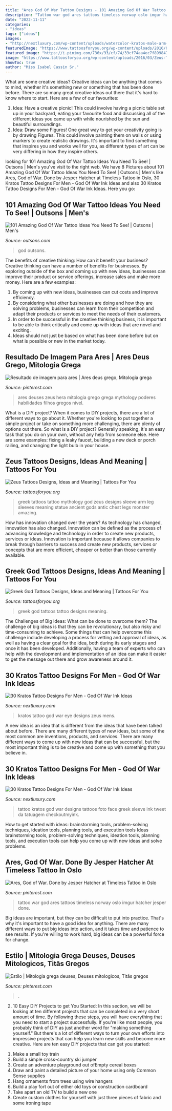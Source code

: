 ```yaml
---
title: "Ares God Of War Tattoo Designs - 101 Amazing God Of War Tattoo Ideas You Need To See!"
description: "Tattoo war god ares tattoos timeless norway oslo imgur hatcher jesper done"
date: "2022-11-11"
categories:
- "ideas"
tags: ["ideas"]
images:
- "http://nextluxury.com/wp-content/uploads/watercolor-kratos-male-arm-tattoo.jpg"
featuredImage: "https://www.tattoosforyou.org/wp-content/uploads/2016/03/Zeus-Tattoo-Sleeve.jpg"
featured_image: "https://i.pinimg.com/736x/33/cf/74/33cf74aa4ec7f8998479b107ec97ea3d.jpg"
image: "https://www.tattoosforyou.org/wp-content/uploads/2016/03/Zeus-Tattoo-Sleeve.jpg"
ShowToc: true
author: "Miss Isabel Cassin Sr."
---
```



What are some creative ideas?
Creative ideas can be anything that comes to mind, whether it's something new or something that has been done before. There are so many great creative ideas out there that it's hard to know where to start. Here are a few of our favourites: 
1. Idea: Have a creative picnic! This could involve having a picnic table set up in your backyard, eating your favourite food and discussing all of the different ideas you came up with while nourished by the sun and beautiful surroundings. 
2. Idea: Draw some Figures! One great way to get your creativity going is by drawing Figures. This could involve painting them on walls or using markers to create realistic drawings. It's important to find something that inspires you and works well for you, as different types of art can be very differing in how they inspire others. 

	

		
looking for 101 Amazing God Of War Tattoo Ideas You Need To See! | Outsons | Men&#039;s you've visit to the right web. We have 8 Pictures about 101 Amazing God Of War Tattoo Ideas You Need To See! | Outsons | Men&#039;s like Ares, God of War. Done by Jesper Hatcher at Timeless Tattoo in Oslo, 30 Kratos Tattoo Designs For Men - God Of War Ink Ideas and also 30 Kratos Tattoo Designs For Men - God Of War Ink Ideas. Here you go:
		
    
## 101 Amazing God Of War Tattoo Ideas You Need To See! | Outsons | Men&#039;s

<img loading=lazy src="https://outsons.com/wp-content/uploads/2021/04/2020-11-02-09.02.54-2433190853877828303_godofwartattoo-1024x1024.jpg" onerror="this.onerror=null;this.src='https://tse1.mm.bing.net/th?id=OIP.Hq8YKYdntBLBiRl3SVcxAQHaHa&amp;pid=15.1';" alt="101 Amazing God Of War Tattoo Ideas You Need To See! | Outsons | Men&#039;s">

_Source: outsons.com_

>god outsons. 

	

The benefits of creative thinking: How can it benefit your business?
Creative thinking can have a number of benefits for businesses. By exploring outside of the box and coming up with new ideas, businesses can improve their product or service offerings, increase sales and make more money. Here are a few examples:
1. By coming up with new ideas, businesses can cut costs and improve efficiency.
2. By considering what other businesses are doing and how they are solving problems, businesses can learn from their competition and adapt their products or services to meet the needs of their customers.
3. In order to be successful in the creative thinking business, it is important to be able to think critically and come up with ideas that are novel and exciting.
4. Ideas should not just be based on what has been done before but on what is possible or new in the market today.

    
## Resultado De Imagem Para Ares | Ares Deus Grego, Mitologia Grega

<img loading=lazy src="https://i.pinimg.com/736x/33/cf/74/33cf74aa4ec7f8998479b107ec97ea3d.jpg" onerror="this.onerror=null;this.src='https://tse2.mm.bing.net/th?id=OIP.fPAeu2knQcFAHb2ff_aEMgHaJl&amp;pid=15.1';" alt="Resultado de imagem para ares | Ares deus grego, Mitologia grega">

_Source: pinterest.com_

>ares deuses zeus hera mitologia grego grega mythology poderes habilidades filhos gregos nível. 

	

What is a DIY project?
When it comes to DIY projects, there are a lot of different ways to go about it. Whether you're looking to put together a simple project or take on something more challenging, there are plenty of options out there. So what is a DIY project? Generally speaking, it's an easy task that you do on your own, without any help from someone else. Here are some examples: fixing a leaky faucet, building a new deck or porch railing, and changing the light bulb in your house.

    
## Zeus Tattoos Designs, Ideas And Meaning | Tattoos For You

<img loading=lazy src="https://www.tattoosforyou.org/wp-content/uploads/2016/03/Zeus-Tattoo-Sleeve.jpg" onerror="this.onerror=null;this.src='https://tse4.mm.bing.net/th?id=OIP.LZp6tNwryxbfgtskGZjg7QHaI7&amp;pid=15.1';" alt="Zeus Tattoos Designs, Ideas and Meaning | Tattoos For You">

_Source: tattoosforyou.org_

>greek tattoos tattoo mythology god zeus designs sleeve arm leg sleeves meaning statue ancient gods antic chest legs monster amazing. 

	

How has innovation changed over the years?
As technology has changed, innovation has also changed. Innovation can be defined as the process of advancing knowledge and technology in order to create new products, services or ideas. Innovation is important because it allows companies to break through barriers to success and create new products, services or concepts that are more efficient, cheaper or better than those currently available.

    
## Greek God Tattoos Designs, Ideas And Meaning | Tattoos For You

<img loading=lazy src="https://www.tattoosforyou.org/wp-content/uploads/2016/03/Greek-God-Tattoo-Ideas.jpg" onerror="this.onerror=null;this.src='https://tse2.mm.bing.net/th?id=OIP.wWyOxLYI-QvNDQ-CNjX0xAHaL6&amp;pid=15.1';" alt="Greek God Tattoos Designs, Ideas and Meaning | Tattoos For You">

_Source: tattoosforyou.org_

>greek god tattoos tattoo designs meaning. 

	

The Challenges of Big Ideas: What can be done to overcome them?
The challenge of big ideas is that they can be revolutionary, but also risky and time-consuming to achieve. Some things that can help overcome this challenge include developing a process for vetting and approval of ideas, as well as having a clear goal for the idea, both during its early stages and once it has been developed. Additionally, having a team of experts who can help with the development and implementation of an idea can make it easier to get the message out there and grow awareness around it.

    
## 30 Kratos Tattoo Designs For Men - God Of War Ink Ideas

<img loading=lazy src="http://nextluxury.com/wp-content/uploads/cool-kratos-eye-mens-leg-tattoo.jpg" onerror="this.onerror=null;this.src='https://tse1.mm.bing.net/th?id=OIP.iSpeoRa9G6cegT2b2ceP9gHaHa&amp;pid=15.1';" alt="30 Kratos Tattoo Designs For Men - God Of War Ink Ideas">

_Source: nextluxury.com_

>kratos tattoo god war eye designs zeus mens. 

	

A new idea is an idea that is different from the ideas that have been talked about before. There are many different types of new ideas, but some of the most common are inventions, products, and services. There are many different ways to come up with new ideas that can be successful, but the most important thing is to be creative and come up with something that you believe in.

    
## 30 Kratos Tattoo Designs For Men - God Of War Ink Ideas

<img loading=lazy src="http://nextluxury.com/wp-content/uploads/watercolor-kratos-male-arm-tattoo.jpg" onerror="this.onerror=null;this.src='https://tse4.mm.bing.net/th?id=OIP.HVVUNd2l5OP28pBpmFDi9wAAAA&amp;pid=15.1';" alt="30 Kratos Tattoo Designs For Men - God Of War Ink Ideas">

_Source: nextluxury.com_

>tattoo kratos god war designs tattoos foto face greek sleeve ink tweet da tatuagem checkoutmyink. 

	

How to get started with ideas: brainstorming tools, problem-solving techniques, ideation tools, planning tools, and execution tools
Ideas brainstorming tools, problem-solving techniques, ideation tools, planning tools, and execution tools can help you come up with new ideas and solve problems.

    
## Ares, God Of War. Done By Jesper Hatcher At Timeless Tattoo In Oslo

<img loading=lazy src="https://i.pinimg.com/originals/38/86/16/388616bd735bbcbc6b4db59aa6d5f1bf.jpg" onerror="this.onerror=null;this.src='https://tse4.mm.bing.net/th?id=OIP.Js2IlNX5KxjV8SQI0wb8UQHaJ3&amp;pid=15.1';" alt="Ares, God of War. Done by Jesper Hatcher at Timeless Tattoo in Oslo">

_Source: pinterest.com_

>tattoo war god ares tattoos timeless norway oslo imgur hatcher jesper done. 

	

Big ideas are important, but they can be difficult to put into practice. That's why it's important to have a good idea for anything. There are many different ways to put big ideas into action, and it takes time and patience to see results. If you're willing to work hard, big ideas can be a powerful force for change.

    
## Estilo | Mitologia Grega Deuses, Deuses Mitologicos, Titãs Gregos

<img loading=lazy src="https://i.pinimg.com/736x/6a/c6/42/6ac642b57118e6c01e105794c8b0d9fa--god-of-war-tattoo-ideas.jpg" onerror="this.onerror=null;this.src='https://tse4.mm.bing.net/th?id=OIP.vt-3iefEV3K2dgbnSln-fAHaKr&amp;pid=15.1';" alt="Estilo | Mitologia grega deuses, Deuses mitologicos, Titãs gregos">

_Source: pinterest.com_

>. 

	

2) 10 Easy DIY Projects to get You Started: In this section, we will be looking at ten different projects that can be completed in a very short amount of time. By following these steps, you will have everything that you need to start a project successfully.
If you're like most people, you probably think of DIY as just another word for "making something yourself." But there's a lot of different ways to turn your own efforts into impressive projects that can help you learn new skills and become more creative. Here are ten easy DIY projects that can get you started: 
1. Make a small toy train
2. Build a simple cross-country ski jumper
3. Create an adventure playground out ofEmpty cereal boxes
4. Draw and paint a detailed picture of your home using only Common Sense supplies
5. Hang ornaments from trees using wire hangers
6. Build a play fort out of either old toys or construction cardboard 
7. Take apart an old TV to build a new one 
8. Create custom clothes for yourself with just three pieces of fabric and some ironing tape 

